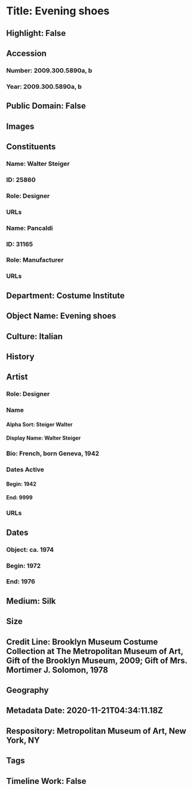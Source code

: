 # Title: Evening shoes
## Highlight: False
## Accession
### Number: 2009.300.5890a, b
### Year: 2009.300.5890a, b
## Public Domain: False
## Images
## Constituents
### Name: Walter Steiger
### ID: 25860
### Role: Designer
### URLs
### Name: Pancaldi
### ID: 31165
### Role: Manufacturer
### URLs
## Department: Costume Institute
## Object Name: Evening shoes
## Culture: Italian
## History
## Artist
### Role: Designer
### Name
#### Alpha Sort: Steiger Walter
#### Display Name: Walter Steiger
### Bio: French, born Geneva, 1942
### Dates Active
#### Begin: 1942
#### End: 9999
### URLs
## Dates
### Object: ca. 1974
### Begin: 1972
### End: 1976
## Medium: Silk
## Size
## Credit Line: Brooklyn Museum Costume Collection at The Metropolitan Museum of Art, Gift of the Brooklyn Museum, 2009; Gift of Mrs. Mortimer J. Solomon, 1978
## Geography
## Metadata Date: 2020-11-21T04:34:11.18Z
## Respository: Metropolitan Museum of Art, New York, NY
## Tags
## Timeline Work: False
